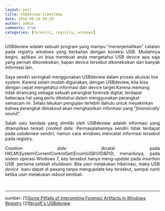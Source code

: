 ```yaml
---
layout: post
title: USBdeview timestamp
date: 2016-09-29 08:29
author: admin
comments: true
categories: [forensic, registry, windows]
---
```

<p style="text-align: justify;">USBdeview adalah sebuah program yang mampu "menerjemahkan" catatan pada registry windows yang berkaitan dengan koneksi USB. Mudahnya begini, aplikasi ini bisa membuat anda mengetahui USB device apa saja yang pernah dikoneksikan, kapan device tersebut dikoneksikan dan banyak informasi lain.</p>
Saya sendiri seringkali menggunakan USBdeview dalam proses akuisisi live system. Karena selain mudah digunakan, dengan USBdeview, kita bisa dengan cepat mengetahui informasi dari device target.Karena memang tidak dirancang sebagai sebuah perangkat forensik digital, terdapat beberapa hal yang perlu diketahui dalam menggunakan perangkat semacam ini. Selalu lakukan pengujian terlebih dahulu untuk meyakinkan bahwa perangkat dimaksud akan menghasilkan informasi yang "<em>forensically sound</em>".
<p style="text-align: justify;">Salah satu kendala yang dimiliki oleh USBdeview adalah informasi yang ditampilkan terkait <em>created date. </em>Permasalahannya sendiri tidak terdapat pada usbdeview sendiri, namun cara windows mencatat informasi tersebut pada registry.</p>
<p style="text-align: justify;"><em>Creation date</em> dicatat pada HKLM\System\CurrentControlSet\Enum\USB\VID&amp;PID, menariknya, pada sistem operasi Windows 7, key tersebut hanya meng-<em>update </em>pada <em>insertion </em>USB  pertama setelah <em>shutdown. </em>Bila <em>user </em>melakukan hibernasi, maka USB <em>device</em>  baru dapat di pasang tanpa mengupdate key tersebut, sampai nanti ketika <em>user </em>melakukan <em>reboot</em> kembali.</p>
&nbsp;

<hr />

sumber:
[1]<a href="http://dfire.ucd.ie/?p=337">Some Pitfalls of Interpreting Forensic Artifacts in Windows Registry</a>
[2]<a href="http://www.nirsoft.net/utils/usb_devices_view.html">Nirsoft's USBdeview</a>
